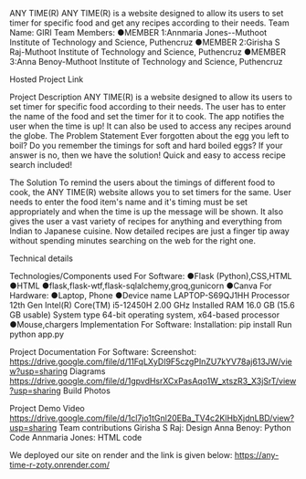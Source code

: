 ANY TIME(R)
ANY TIME(R) is a website designed to allow its users to set timer for specific food and get any recipes according to their needs.
Team Name: GIRI
Team Members:
●MEMBER 1:Annmaria Jones--Muthoot Institute of Technology and Science, Puthencruz
●MEMBER 2:Girisha S Raj-Muthoot Institute of Technology and Science, Puthencruz
●MEMBER 3:Anna Benoy-Muthoot Institute of Technology and Science, Puthencruz

Hosted Project Link

Project Description
ANY TIME(R) is a website designed to allow its users to set timer for specific food according to their needs. The user has to enter the name of the food and set the timer for it to cook. The app notifies the user when the time is up! It can also be used to access any recipes around the globe.
The Problem Statement 
Ever forgotten about the egg you left to boil? Do you remember the timings for soft and hard boiled eggs? If your answer is no, then we have the solution!
Quick and easy to access recipe search included!

The Solution 
To remind the users about the timings of different food to cook, the ANY TIME(R) website allows you to set timers for the same. User needs to enter the food item's name and it's timing must be set appropriately and when the time is up the message will be shown.
It also gives the user a vast variety of recipes for anything and everything from Indian to Japanese cuisine. Now detailed recipes are just a finger tip away without spending minutes searching on the web for the right one.

Technical details

Technologies/Components used
For Software:
         ●Flask (Python),CSS,HTML
         ●HTML
         ●flask,flask-wtf,flask-sqlalchemy,groq,gunicorn
         ●Canva
For Hardware:
         ●Laptop, Phone
         ●Device name	LAPTOP-S69QJ1HH
          Processor	12th Gen Intel(R) Core(TM) i5-12450H   2.00 GHz
          Installed RAM	16.0 GB (15.6 GB usable)
          System type	64-bit operating system, x64-based processor
         ●Mouse,chargers
Implementation
For Software: 
Installation:
pip install 
Run
python app.py

Project Documentation
For Software:
Screenshot:
https://drive.google.com/file/d/11FqLXyDI9F5czgPInZU7kYV78aj613JW/view?usp=sharing
Diagrams
https://drive.google.com/file/d/1gpvdHsrXCxPasAqo1W_xtszR3_X3jSrT/view?usp=sharing
Build Photos

Project  Demo
Video
https://drive.google.com/file/d/1cl7jo1tGnl20EBa_TV4c2KlHbXjdnLBD/view?usp=sharing
Team contributions
Girisha S Raj: Design 
Anna Benoy: Python Code
Annmaria Jones: HTML code

We deployed our site on render and the link is given below:
https://any-time-r-zoty.onrender.com/
